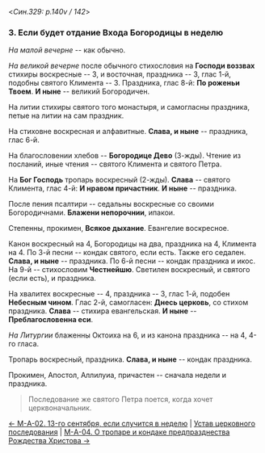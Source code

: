 
<*Син.329: p.140v / 142*>

### 3. Если будет отдание Входа Богородицы в неделю

*На малой вечерне* -- как обычно. 

*На великой вечерне* после обычного стихословия на **Господи воззвах** 
стихиры воскресные -- 3, и восточная, праздника -- 3, глас 1-й, 
подобны святого Климента -- 3. 
Праздника, глас 8-й: **По роженьи Твоем**. 
**И ныне** -- великий Богородичен. 

На литии стихиры святого того монастыря, и самогласны праздника, 
петые на литии на сам праздник.

На стиховне воскресная и алфавитные.
**Слава, и ныне** -- праздника, глас 6-й.

На благословении хлебов -- **Богородице Дево** (3-жды).
Чтение из посланий, иные чтения -- святого Климента и святого Петра.

На **Бог Господь** тропарь воскресный (2-жды).
**Слава** -- святого Климента, глас 4-й: **И нравом причастник**. 
**И ныне** -- праздника.

После пения псалтири -- седальны воскресные со своими Богородичнами.
**Блажени непорочнии**, ипакои.

Степенны, прокимен, **Всякое дыхание**. Евангелие воскресное.

Канон воскресный на 4, Богородицы на два, праздника на 4, Климента на 4.
По 3-й песни -- кондак святого, если есть. Также его седален. 
**Слава, и ныне** -- праздника. 
По 6-й песни -- кондак праздника и икос.
На 9-й -- стихословим **Честнейшю**.
Светилен воскресный, и святого (если есть), и праздника. 

На хвалитех воскресные -- 4, праздника -- 3, глас 1-й, подобен **Небесным чином**.
Глас 2-й, самогласен: **Днесь церковь**, со стихом праздника. 
**Слава** -- стихира евангельская. **И ныне** -- **Преблагословенна еси**.

*На Литургии* блаженны Октоиха на 6, и из канона праздника -- на 4, 4-го гласа.

Тропарь воскресный, праздника. **Слава, и ныне** -- кондак праздника.

Прокимен, Апостол, Аллилуиа, причастен -- сначала недели и праздника.

> Последование же святого Петра поется, когда хочет церквоначальник.

[← М-A-02. 13-го сентября, если случится в неделю](m_329_002.md)
| [Устав церковного последования](README.md)
| [М-A-04. О тропаре и кондаке предпразднества Рождества Христова →](m_329_004.md)
